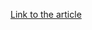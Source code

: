 [Link to the article](https://blog.trendmicro.com/trendlabs-security-intelligence/crypmic-ransomware-wants-to-follow-cryptxxx/)
